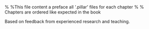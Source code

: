 % %This file content a preface all '.pillar' files for each chapter
% % Chapters are ordered like expected in the book

Based on feedback from experienced research and teaching.

<!inputFile|path=Chapters/ModellingGuide/index.md!>
<!inputFile|path=Chapters/PharoIntroduction/index.md!>
<!inputFile|path=Chapters/StupidModel/index.md!>
<!inputFile|path=Chapters/FiremanModel/index.md!>
<!inputFile|path=Chapters/EcecModel/index.md!>
<!inputFile|path=Chapters/TestingVersioning/index.md!>
<!inputFile|path=Chapters/AnalysisExperiments/index.md!>
<!inputFile|path=Chapters/Index/index.md!>